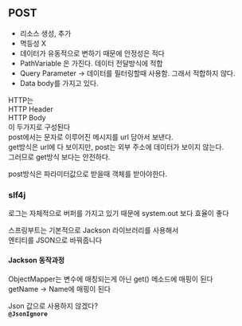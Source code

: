 ## POST
- 리소스 생성, 추가
- 멱등성 X 
- 데이터가 유동적으로 변하기 때문에 안정성은 적다
- PathVariable 은 가진다. 데이터 전달방식에 적합
- Query Parameter -> 데이터를 필터링할때 사용함. 그래서 적합하지 않다.
- Data body를 가지고 있다.

HTTP는<br>
HTTP Header<br>
HTTP Body<br>
이 두가지로 구성된다<br>
post에서는 문자로 이루어진 메시지를 url 담아서 보낸다.<br>
get방식은 url에 다 보이지만, post는 외부 주소에 데이터가 보이지 않는다.<br>
그러므로 get방식 보다는 안전하다. 

post방식은 파라미터값으로 받을때 객체를 받아야한다.


### slf4j

로그는 자체적으로 버퍼를 가지고 있기 때문에 system.out 보다 효율이 좋다<br>


스프링부트는 기본적으로 Jackson 라이브러리를 사용해서<br>
엔티티를 JSON으로 바꿔줍니다
#### Jackson 동작과정

ObjectMapper는 변수에 매칭되는게 아닌 get() 메소드에 매핑이 된다<br>
getName -> Name에 매핑이 된다

Json 값으로 사용하지 않겠다?<br>
**`@JsonIgnore`**







